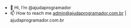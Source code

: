 - 👋 Hi, I’m @ajudaprogramador
- 📫 How to reach me admin@ajudaprogramador.com.br | ajudaprogramador.com.br
